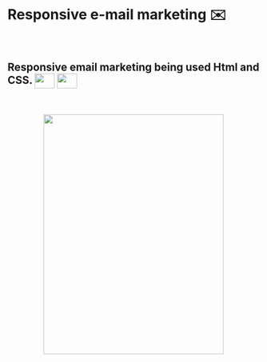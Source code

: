 
<h1>Responsive e-mail marketing ✉️</h1>
 <br> 
<h2>Responsive email marketing being used Html and CSS.
  <img align="center" alto="Ellen-html" height="30" width="40" src="https://cdn.jsdelivr.net/gh/devicons/devicon/icons/html5/html5-original.svg">
  <img  align="center" alto="Ellen-css" height="30" width="40"  src="https://cdn.jsdelivr.net/gh/devicons/devicon/icons/css3/css3-original.svg">
 </h2>
<br></br>
   <div display= "flex" align="center"  >
   <img height="480" width="360"
     src=https://github.com/Ellen-TSantos/e-mail_marketing/assets/122386488/298ca70b-3d4d-4184-9380-36c8d1aa2ad1>
   </div>


